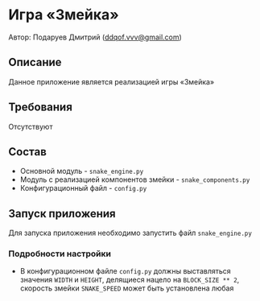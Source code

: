 # Игра «Змейка»

Автор: Подаруев Дмитрий (ddqof.vvv@gmail.com)

## Описание
Данное приложение является реализацией игры «Змейка»

## Требования
Отсутствуют

## Состав
* Основной модуль - `snake_engine.py`
* Модуль с реализацией компонентов змейки - `snake_components.py`
* Конфигурационный файл - `config.py`

## Запуск приложения
Для запуска приложения необходимо запустить файл `snake_engine.py`

### Подробности настройки
* В конфигурационном файле `config.py` должны выставляться значения `WIDTH` и `HEIGHT`, делящиеся нацело на `BLOCK_SIZE ** 2`, скорость змейки `SNAKE_SPEED` может быть установлена любая
